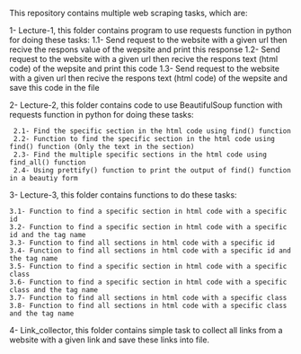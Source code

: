This repository contains multiple web scraping tasks, which are:

1- Lecture-1, this folder contains program to use requests function in python for doing these tasks:
    1.1- Send request to the website with a given url then recive the respons value of the wepsite and print this response
    1.2- Send request to the website with a given url then recive the respons text (html code) of the wepsite and print this code
    1.3- Send request to the website with a given url then recive the respons text (html code) of the wepsite and save this code in the file   

2- Lecture-2, this folder contains code to use BeautifulSoup function with requests function in python for doing these tasks:
     
     2.1- Find the specific section in the html code using find() function
     2.2- Function to find the specific section in the html code using find() function (Only the text in the section)
     2.3- Find the multiple specific sections in the html code using find_all() function
     2.4- Using prettify() function to print the output of find() function in a beautiy form
     
3- Lecture-3, this folder contains functions to do these tasks:

    3.1- Function to find a specific section in html code with a specific id
    3.2- Function to find a specific section in html code with a specific id and the tag name
    3.3- Function to find all sections in html code with a specific id
    3.4- Function to find all sections in html code with a specific id and the tag name
    3.5- Function to find a specific section in html code with a specific class
    3.6- Function to find a specific section in html code with a specific class and the tag name
    3.7- Function to find all sections in html code with a specific class
    3.8- Function to find all sections in html code with a specific class and the tag name
    
    
 4- Link_collector, this folder contains simple task to collect all links from a website with a given link and save these links into file.

